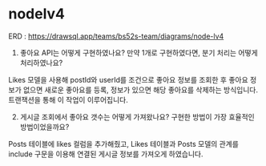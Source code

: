 # nodelv4

ERD : https://drawsql.app/teams/bs52s-team/diagrams/node-lv4

1. 좋아요 API는 어떻게 구현하였나요? 만약 1개로 구현하였다면, 분기 처리는 어떻게 처리하였나요?

  Likes 모델을 사용해 postId와 userId를 조건으로 좋아요 정보를 조회한 후
  좋아요 정보가 없으면 새로운 좋아요를 등록, 정보가 있으면 해당 좋아요를 삭제하는 방식입니다. 트랜잭션을 통해 이 작업이 이루어집니다.

2. 게시글 조회에서 좋아요 갯수는 어떻게 가져왔나요? 구현한 방법이 가장 효율적인 방법이었을까요?

  Posts 테이블에 likes 컬럼을 추가해줬고, Likes 테이블과 Posts 모델의 관계를 include 구문을 이용해 연결된 게시글 정보를 가져오게 하였습니다. 
